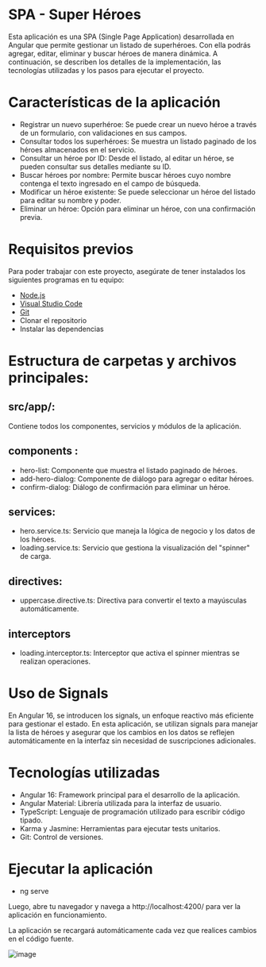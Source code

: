 # SPA - Super Héroes

Esta aplicación es una SPA (Single Page Application) desarrollada en Angular que permite gestionar un listado de superhéroes. Con ella podrás agregar, editar, eliminar y buscar héroes de manera dinámica. A continuación, se describen los detalles de la implementación, las tecnologías utilizadas y los pasos para ejecutar el proyecto.

# Características de la aplicación

-  Registrar un nuevo superhéroe: Se puede crear un nuevo héroe a través de un formulario, con validaciones en sus campos.
-  Consultar todos los superhéroes: Se muestra un listado paginado de los héroes almacenados en el servicio.
-  Consultar un héroe por ID: Desde el listado, al editar un héroe, se pueden consultar sus detalles mediante su ID.
-  Buscar héroes por nombre: Permite buscar héroes cuyo nombre contenga el texto ingresado en el campo de búsqueda.
-  Modificar un héroe existente: Se puede seleccionar un héroe del listado para editar su nombre y poder.
-  Eliminar un héroe: Opción para eliminar un héroe, con una confirmación previa.

# Requisitos previos

Para poder trabajar con este proyecto, asegúrate de tener instalados los siguientes programas en tu equipo:
- [Node.js](https://nodejs.org/)
- [Visual Studio Code](https://code.visualstudio.com/)
- [Git](https://git-scm.com/)
- Clonar el repositorio
- Instalar las dependencias
  
# Estructura de carpetas y archivos principales:

## src/app/:
 
  Contiene todos los componentes, servicios y módulos de la aplicación.

## components :

- hero-list: Componente que muestra el listado paginado de héroes.
- add-hero-dialog: Componente de diálogo para agregar o editar héroes.
- confirm-dialog: Diálogo de confirmación para eliminar un héroe.

## services:

  - hero.service.ts: Servicio que maneja la lógica de negocio y los datos de los héroes.
  - loading.service.ts: Servicio que gestiona la visualización del "spinner" de carga.

## directives:

  - uppercase.directive.ts: Directiva para convertir el texto a mayúsculas automáticamente.

## interceptors

  - loading.interceptor.ts: Interceptor que activa el spinner mientras se realizan operaciones.

# Uso de Signals 

En Angular 16, se introducen los signals, un enfoque reactivo más eficiente para gestionar el estado. En esta aplicación, se utilizan signals para manejar la lista de héroes y asegurar que los cambios en los datos se reflejen automáticamente 
en la interfaz sin necesidad de suscripciones adicionales.

# Tecnologías utilizadas

- Angular 16: Framework principal para el desarrollo de la aplicación.
- Angular Material: Librería utilizada para la interfaz de usuario.
- TypeScript: Lenguaje de programación utilizado para escribir código tipado.
- Karma y Jasmine: Herramientas para ejecutar tests unitarios.
- Git: Control de versiones.
   
# Ejecutar la aplicación

- ng serve
  
Luego, abre tu navegador y navega a http://localhost:4200/ para ver la aplicación en funcionamiento.

La aplicación se recargará automáticamente cada vez que realices cambios en el código fuente.

![image](https://github.com/user-attachments/assets/1186a9d2-dcff-4435-ad72-d38fe2bb1d4e)
